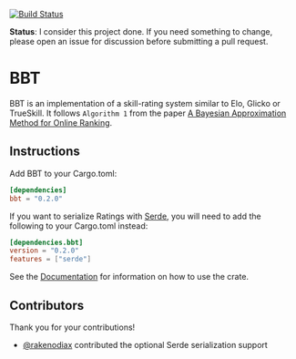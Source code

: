 [![Build Status](https://travis-ci.org/DataWraith/bbt.svg?branch=master)](https://travis-ci.org/DataWraith/bbt)

**Status**: I consider this project done. If you need something to change,
please open an issue for discussion before submitting a pull request.

# BBT

BBT is an implementation of a skill-rating system similar to Elo, Glicko or
TrueSkill. It follows `Algorithm 1` from the paper
[A Bayesian Approximation Method for Online Ranking][ABAMOR].

[ABAMOR]: http://jmlr.csail.mit.edu/papers/volume12/weng11a/weng11a.pdf

## Instructions

Add BBT to your Cargo.toml:

```toml
[dependencies]
bbt = "0.2.0"
```

If you want to serialize Ratings with [Serde](https://serde.rs/), you will need
to add the following to your Cargo.toml instead:

```toml
[dependencies.bbt]
version = "0.2.0"
features = ["serde"]
```

See the [Documentation](https://docs.rs/bbt/) for information on how to use the
crate.

## Contributors

Thank you for your contributions!

* [@rakenodiax](https://github.com/rakenodiax) contributed the optional Serde
  serialization support

